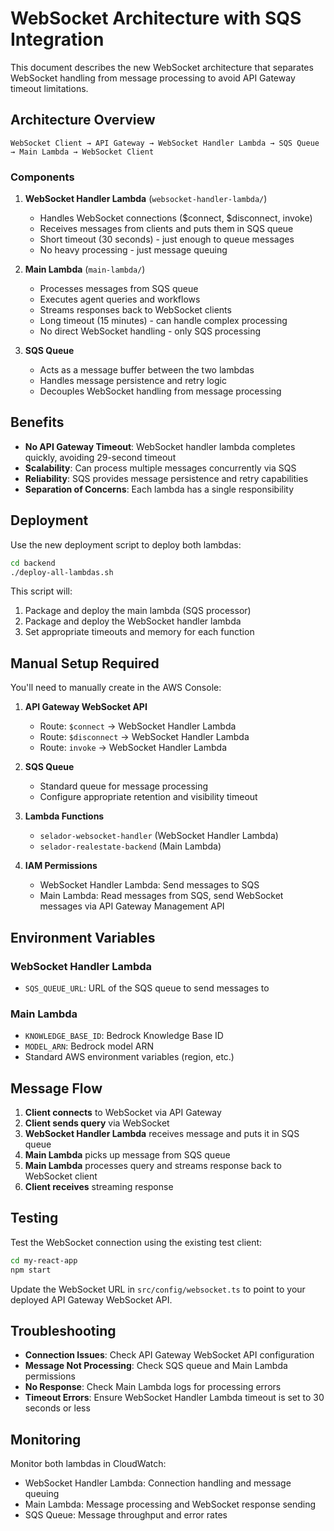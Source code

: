 # WebSocket Architecture with SQS Integration

This document describes the new WebSocket architecture that separates WebSocket handling from message processing to avoid API Gateway timeout limitations.

## Architecture Overview

```
WebSocket Client → API Gateway → WebSocket Handler Lambda → SQS Queue → Main Lambda → WebSocket Client
```

### Components

1. **WebSocket Handler Lambda** (`websocket-handler-lambda/`)
   - Handles WebSocket connections ($connect, $disconnect, invoke)
   - Receives messages from clients and puts them in SQS queue
   - Short timeout (30 seconds) - just enough to queue messages
   - No heavy processing - just message queuing

2. **Main Lambda** (`main-lambda/`)
   - Processes messages from SQS queue
   - Executes agent queries and workflows
   - Streams responses back to WebSocket clients
   - Long timeout (15 minutes) - can handle complex processing
   - No direct WebSocket handling - only SQS processing

3. **SQS Queue**
   - Acts as a message buffer between the two lambdas
   - Handles message persistence and retry logic
   - Decouples WebSocket handling from message processing

## Benefits

- **No API Gateway Timeout**: WebSocket handler lambda completes quickly, avoiding 29-second timeout
- **Scalability**: Can process multiple messages concurrently via SQS
- **Reliability**: SQS provides message persistence and retry capabilities
- **Separation of Concerns**: Each lambda has a single responsibility

## Deployment

Use the new deployment script to deploy both lambdas:

```bash
cd backend
./deploy-all-lambdas.sh
```

This script will:
1. Package and deploy the main lambda (SQS processor)
2. Package and deploy the WebSocket handler lambda
3. Set appropriate timeouts and memory for each function

## Manual Setup Required

You'll need to manually create in the AWS Console:

1. **API Gateway WebSocket API**
   - Route: `$connect` → WebSocket Handler Lambda
   - Route: `$disconnect` → WebSocket Handler Lambda  
   - Route: `invoke` → WebSocket Handler Lambda

2. **SQS Queue**
   - Standard queue for message processing
   - Configure appropriate retention and visibility timeout

3. **Lambda Functions**
   - `selador-websocket-handler` (WebSocket Handler Lambda)
   - `selador-realestate-backend` (Main Lambda)

4. **IAM Permissions**
   - WebSocket Handler Lambda: Send messages to SQS
   - Main Lambda: Read messages from SQS, send WebSocket messages via API Gateway Management API

## Environment Variables

### WebSocket Handler Lambda
- `SQS_QUEUE_URL`: URL of the SQS queue to send messages to

### Main Lambda
- `KNOWLEDGE_BASE_ID`: Bedrock Knowledge Base ID
- `MODEL_ARN`: Bedrock model ARN
- Standard AWS environment variables (region, etc.)

## Message Flow

1. **Client connects** to WebSocket via API Gateway
2. **Client sends query** via WebSocket
3. **WebSocket Handler Lambda** receives message and puts it in SQS queue
4. **Main Lambda** picks up message from SQS queue
5. **Main Lambda** processes query and streams response back to WebSocket client
6. **Client receives** streaming response

## Testing

Test the WebSocket connection using the existing test client:

```bash
cd my-react-app
npm start
```

Update the WebSocket URL in `src/config/websocket.ts` to point to your deployed API Gateway WebSocket API.

## Troubleshooting

- **Connection Issues**: Check API Gateway WebSocket API configuration
- **Message Not Processing**: Check SQS queue and Main Lambda permissions
- **No Response**: Check Main Lambda logs for processing errors
- **Timeout Errors**: Ensure WebSocket Handler Lambda timeout is set to 30 seconds or less

## Monitoring

Monitor both lambdas in CloudWatch:
- WebSocket Handler Lambda: Connection handling and message queuing
- Main Lambda: Message processing and WebSocket response sending
- SQS Queue: Message throughput and error rates 